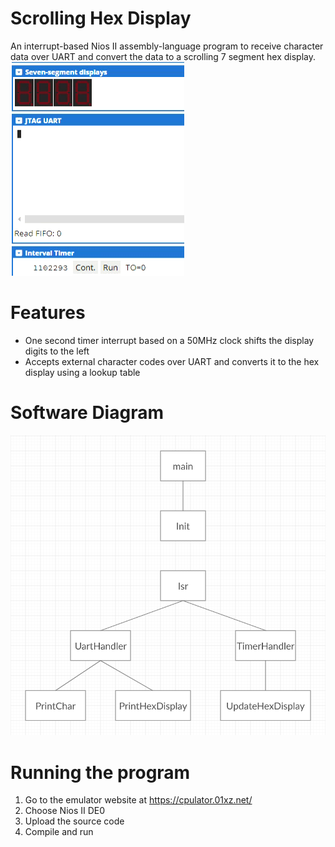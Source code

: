 # Scrolling Hex Display
An interrupt-based Nios II assembly-language program to receive character
data over UART and convert the data to a scrolling 7 segment hex display.
![](example.gif)

# Features
- One second timer interrupt based on a 50MHz clock shifts the display digits to the left
- Accepts external character codes over UART and converts it to the hex display using a lookup table

# Software Diagram
![](diagram.png)

# Running the program
1. Go to the emulator website at https://cpulator.01xz.net/
2. Choose Nios II DE0
3. Upload the source code
4. Compile and run
